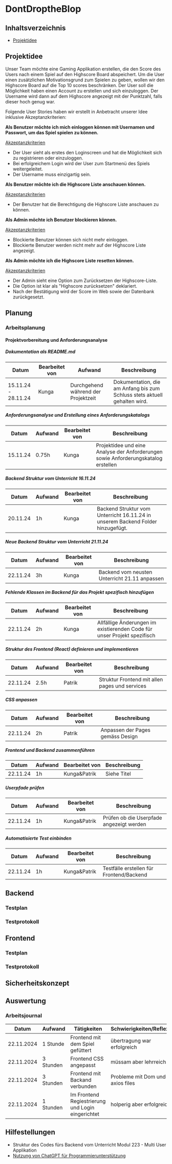 # DontDroptheBlop

## Inhaltsverzeichnis

- [Projektidee](#projektidee)

## Projektidee

Unser Team möchte eine Gaming Applikation erstellen, die den Score des Users nach einem Spiel auf den Highscore Board abspeichert. Um die User einen zusätzlichen Motivationsgrund zum Spielen zu geben, wollen wir den Highscore Board auf die Top 10 scores beschränken. Der User soll die Möglichkeit haben einen Account zu erstellen und sich einzuloggen. Der Username wird dann auf dem Highscore angezeigt mit der Punktzahl, falls dieser hoch genug war.

Folgende User Stories haben wir erstellt in Anbetracht unserer Idee inklusive Akzeptanzkriterien:

**Als Benutzer möchte ich mich einloggen können mit Usernamen und Passwort, um das Spiel spielen zu können.**

<ins>Akzeptanzkriterien</ins>

- Der User sieht als erstes den Loginscreen und hat die Möglichkeit sich zu registrieren oder einzuloggen.
- Bei erfolgreichem Login wird der User zum Startmenü des Spiels weitergeleitet.
- Der Username muss einzigartig sein.

**Als Benutzer möchte ich die Highscore Liste anschauen können.**

<ins>Akzeptanzkriterien</ins>

- Der Benutzer hat die Berechtigung die Highscore Liste anschauen zu können.

**Als Admin möchte ich Benutzer blockieren können.**

<ins>Akzeptanzkriterien</ins>

- Blockierte Benutzer können sich nicht mehr einloggen.
- Blockierte Benutzer werden nicht mehr auf der Highscore Liste angezeigt.

**Als Admin möchte ich die Highscore Liste resetten können.**

<ins>Akzeptanzkriterien</ins>

- Der Admin sieht eine Option zum Zurücksetzen der Highscore-Liste.
- Die Option ist klar als "Highscore zurücksetzen" deklariert.
- Nach der Bestätigung wird der Score im Web sowie der Datenbank zurückgesetzt.

## Planung

### Arbeitsplanung

#### Projektvorbereitung und Anforderungsanalyse

##### Dokumentation als README.md

| **Datum**           | **Bearbeitet von** | **Aufwand**                         | **Beschreibung**                                                          |
| ------------------- | ------------------ | ----------------------------------- | ------------------------------------------------------------------------- |
| 15.11.24 - 28.11.24 | Kunga              | Durchgehend während der Projektzeit | Dokumentation, die am Anfang bis zum Schluss stets aktuell gehalten wird. |

##### Anforderungsanalyse und Erstellung eines Anforderungskatalogs

| **Datum** | **Aufwand** | **Bearbeitet von** | **Beschreibung**                                                                   |
| --------- | ----------- | ------------------ | ---------------------------------------------------------------------------------- |
| 15.11.24  | 0.75h       | Kunga              | Projektidee und eine Analyse der Anforderungen sowie Anforderungskatalog erstellen |

##### Backend Struktur vom Unterricht 16.11.24

| **Datum** | **Aufwand** | **Bearbeitet von** | **Beschreibung**                                                                |
| --------- | ----------- | ------------------ | ------------------------------------------------------------------------------- |
| 20.11.24  | 1h          | Kunga              | Backend Struktur vom Unterricht 16.11.24 in unserem Backend Folder hinzugefügt. |

##### Neue Backend Struktur vom Unterricht 21.11.24

| **Datum** | **Aufwand** | **Bearbeitet von** | **Beschreibung**                              |
| --------- | ----------- | ------------------ | --------------------------------------------- |
| 22.11.24  | 3h          | Kunga              | Backend vom neusten Unterricht 21.11 anpassen |

##### Fehlende Klassen im Backend für das Projekt spezifisch hinzufügen

| **Datum** | **Aufwand** | **Bearbeitet von** | **Beschreibung**                                                         |
| --------- | ----------- | ------------------ | ------------------------------------------------------------------------ |
| 22.11.24  | 2h          | Kunga              | Allfällige Änderungen im existierenden Code für unser Projekt spezifisch |

##### Struktur des Frontend (React) definieren und implementieren

| **Datum** | **Aufwand** | **Bearbeitet von** | **Beschreibung**                               |
| --------- | ----------- | ------------------ | ---------------------------------------------- |
| 22.11.24  | 2.5h        | Patrik             | Struktur Frontend mit allen pages und services |

##### CSS anpassen

| **Datum** | **Aufwand** | **Bearbeitet von** | **Beschreibung**                 |
| --------- | ----------- | ------------------ | -------------------------------- |
| 22.11.24  | 2h          | Patrik             | Anpassen der Pages gemäss Design |

##### Frontend und Backend zusammenführen

| **Datum** | **Aufwand** | **Bearbeitet von** | **Beschreibung** |
| --------- | ----------- | ------------------ | ---------------- |
| 22.11.24  | 1h          | Kunga&Patrik       | Siehe Titel      |

##### Userpfade prüfen

| **Datum** | **Aufwand** | **Bearbeitet von** | **Beschreibung**                         |
| --------- | ----------- | ------------------ | ---------------------------------------- |
| 22.11.24  | 1h          | Kunga&Patrik       | Prüfen ob die Userpfade angezeigt werden |

##### Automatisierte Test einbinden

| **Datum** | **Aufwand** | **Bearbeitet von** | **Beschreibung**                         |
| --------- | ----------- | ------------------ | ---------------------------------------- |
| 22.11.24  | 1h          | Kunga&Patrik       | Testfälle erstellen für Frontend/Backend |

#####

## Backend

### Testplan

### Testprotokoll

## Frontend

### Testplan

### Testprotokoll

## Sicherheitskonzept

## Auswertung

### Arbeitsjournal

| **Datum**  | **Aufwand** | **Tätigkeiten** | **Schwierigkeiten/Reflexion** |
| ---------- | ----------- | --------------- | ----------------------------- |
| 22.11.2024 | 1 Stunde    |  Frontend mit dem Spiel gefüttert              | übertragung war erfolgreich                             |
| 22.11.2024 | 3 Stunden  | Frontend CSS angepasst               | müssam aber lehrreich                             |
| 22.11.2024 | 3 Stunden  | Frontend mit Backand verbunden               | Probleme mit Dom und axios files                             |
| 22.11.2024 | 1 Stunden  | Im Frontend Regiestrierung und Login eingerichtet              | holperig aber erfolgreich                             |
## Hilfestellungen

- Struktur des Codes fürs Backend vom Unterricht Modul 223 - Multi User Applikation
- [Nutzung von ChatGPT für Programmierunterstützung](https://chatgpt.com/)
